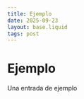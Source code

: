 ```yaml
---
title: Ejemplo
date: 2025-09-23
layout: base.liquid
tags: post
---
```


# Ejemplo

Una entrada de ejemplo